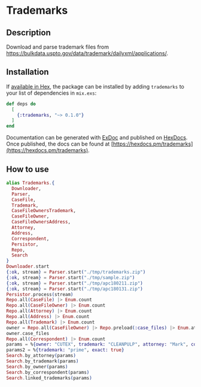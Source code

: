 # Trademarks

## Description

Download and parse trademark files from https://bulkdata.uspto.gov/data/trademark/dailyxml/applications/.

## Installation

If [available in Hex](https://hex.pm/docs/publish), the package can be installed
by adding `trademarks` to your list of dependencies in `mix.exs`:

```elixir
def deps do
  [
    {:trademarks, "~> 0.1.0"}
  ]
end
```

Documentation can be generated with [ExDoc](https://github.com/elixir-lang/ex_doc)
and published on [HexDocs](https://hexdocs.pm). Once published, the docs can
be found at [https://hexdocs.pm/trademarks](https://hexdocs.pm/trademarks).

## How to use

```elixir
alias Trademarks.{
  Downloader,
  Parser,
  CaseFile,
  Trademark,
  CaseFileOwnersTrademark,
  CaseFileOwner,
  CaseFileOwnersAddress,
  Attorney,
  Address,
  Correspondent,
  Persistor,
  Repo,
  Search
}
Downloader.start
{:ok, stream} = Parser.start("./tmp/trademarks.zip")
{:ok, stream} = Parser.start("./tmp/sample.zip")
{:ok, stream} = Parser.start("./tmp/apc180211.zip")
{:ok, stream} = Parser.start("./tmp/apc180131.zip")
Persistor.process(stream)
Repo.all(CaseFile) |> Enum.count
Repo.all(CaseFileOwner) |> Enum.count
Repo.all(Attorney) |> Enum.count
Repo.all(Address) |> Enum.count
Repo.all(Trademark) |> Enum.count
owner = Repo.all(CaseFileOwner) |> Repo.preload(:case_files) |> Enum.at(0)
owner.case_files
Repo.all(Correspondent) |> Enum.count
params = %{owner: "CUTEX", trademark: "CLEANPULP", attorney: "Mark", correspondent: "Salter"}
params2 = %{trademark: "prime", exact: true}
Search.by_attorney(params)
Search.by_trademark(params)
Search.by_owner(params)
Search.by_correspondent(params)
Search.linked_trademarks(params)
```

